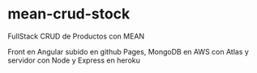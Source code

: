# mean-crud-stock

FullStack CRUD de Productos con MEAN 

Front en Angular subido en github Pages, MongoDB en AWS con Atlas y servidor con Node y Express en heroku
